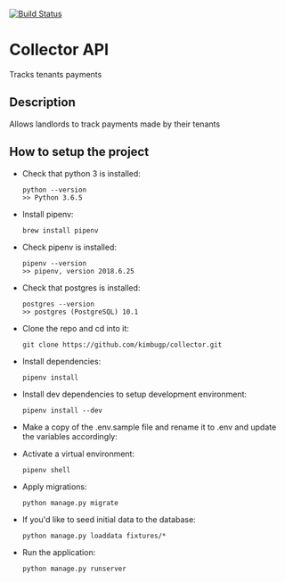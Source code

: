 [![Build Status](https://travis-ci.com/mirest/collector.svg?branch=develop)](https://travis-ci.com/mirest/collector)
# Collector API
Tracks tenants payments

## Description 
Allows landlords to track payments made by their tenants 

## How to setup the project 
-   Check that python 3 is installed:

    ```
    python --version
    >> Python 3.6.5
    ```

-   Install pipenv:

    ```
    brew install pipenv
    ```

-   Check pipenv is installed:
    ```
    pipenv --version
    >> pipenv, version 2018.6.25
    ```
-   Check that postgres is installed:

    ```
    postgres --version
    >> postgres (PostgreSQL) 10.1
    ```
-   Clone the  repo and cd into it:

    ```
    git clone https://github.com/kimbugp/collector.git
    ```

-   Install dependencies:

    ```
    pipenv install
    ```

-   Install dev dependencies to setup development environment:

    ```
    pipenv install --dev
    ```
-   Make a copy of the .env.sample file and rename it to .env and update the variables accordingly:

-   Activate a virtual environment:

    ```
    pipenv shell
    ```

-   Apply migrations:

    ```
    python manage.py migrate
    ```

-   If you'd like to seed initial data to the database:

    ```
    python manage.py loaddata fixtures/*
    ```

*   Run the application:

    ```
    python manage.py runserver
    ```